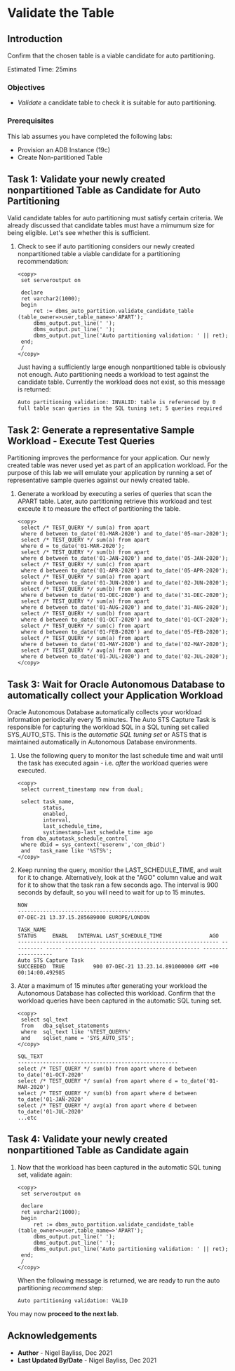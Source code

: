 # Validate the Table

## Introduction

Confirm that the chosen table is a viable candidate for auto partitioning.

Estimated Time: 25mins

### Objectives
- *Validate* a candidate table to check it is suitable for auto partitioning.

### Prerequisites
This lab assumes you have completed the following labs:

- Provision an ADB Instance (19c)
- Create Non-partitioned Table

## Task 1: Validate your newly created nonpartitioned Table as Candidate for Auto Partitioning  

Valid candidate tables for auto partitioning must satisfy certain criteria. We already discussed that candidate tables must have a mimumum size for being eligible. Let's see whether this is sufficient. 

1. Check to see if auto partitioning considers our newly created nonpartitioned table a viable candidate for a partitioning recommendation:

    ````
    <copy>
     set serveroutput on
    
     declare
     ret varchar2(1000);
     begin
         ret := dbms_auto_partition.validate_candidate_table (table_owner=>user,table_name=>'APART');
         dbms_output.put_line(' ');
         dbms_output.put_line(' ');
         dbms_output.put_line('Auto partitioning validation: ' || ret);
     end;
     /
    </copy>
    ````

    Just having a sufficiently large enough nonpartitioned table is obviously not enough. Auto partitioning needs a workload to test against the candidate table. Currently the workload does not exist, so this message is returned:

    `````
    Auto partitioning validation: INVALID: table is referenced by 0 full table scan queries in the SQL tuning set; 5 queries required
    `````
    
## Task 2: Generate a representative Sample Workload - Execute Test Queries

Partitioning improves the performance for your application. Our newly created table was never used yet as part of an application workload. For the purpose of this lab we will emulate your application by running a set of representative sample queries against our newly created table.

1. Generate a workload by executing a series of queries that scan the APART table. Later, auto partitioning retrieve this workload and test exceute it to measure the effect of partitioning the table.

    ````
    <copy>
     select /* TEST_QUERY */ sum(a) from apart 
     where d between to_date('01-MAR-2020') and to_date('05-mar-2020');
     select /* TEST_QUERY */ sum(a) from apart 
     where d = to_date('01-MAR-2020');
     select /* TEST_QUERY */ sum(b) from apart 
     where d between to_date('01-JAN-2020') and to_date('05-JAN-2020');
     select /* TEST_QUERY */ sum(c) from apart 
     where d between to_date('01-APR-2020') and to_date('05-APR-2020');
     select /* TEST_QUERY */ sum(a) from apart 
     where d between to_date('01-JUN-2020') and to_date('02-JUN-2020');
     select /* TEST_QUERY */ sum(b) from apart 
     where d between to_date('01-DEC-2020') and to_date('31-DEC-2020');
     select /* TEST_QUERY */ sum(a) from apart 
     where d between to_date('01-AUG-2020') and to_date('31-AUG-2020');
     select /* TEST_QUERY */ sum(b) from apart 
     where d between to_date('01-OCT-2020') and to_date('01-OCT-2020');
     select /* TEST_QUERY */ sum(c) from apart 
     where d between to_date('01-FEB-2020') and to_date('05-FEB-2020');
     select /* TEST_QUERY */ sum(a) from apart 
     where d between to_date('01-MAY-2020') and to_date('02-MAY-2020');
     select /* TEST_QUERY */ avg(a) from apart 
     where d between to_date('01-JUL-2020') and to_date('02-JUL-2020');
    </copy>
    ````

## Task 3: Wait for Oracle Autonomous Database to automatically collect your Application Workload

Oracle Autonomous Database automatically collects your workload information periodically every 15 minutes. The Auto STS Capture Task is responsible for capturing the workload SQL in a SQL tuning set called SYS\_AUTO\_STS. This is the _automatic SQL tuning set_ or ASTS that is maintained automatically in Autonomous Database environments. 

1. Use the following query to monitor the last schedule time and wait until the task has executed again - i.e. _after_ the workload queries were executed.

    ````
    <copy>
     select current_timestamp now from dual;
     
     select task_name,
            status,
            enabled,
            interval,
            last_schedule_time, 
            systimestamp-last_schedule_time ago 
     from dba_autotask_schedule_control 
     where dbid = sys_context('userenv','con_dbid') 
     and   task_name like '%STS%';
    </copy>
    ````

2. Keep running the query, monitior the LAST\_SCHEDULE\_TIME, and wait for it to change. Alternatively, look at the "AGO" column value and wait for it to show that the task ran a few seconds ago. The interval is 900 seconds by default, so you will need to wait for up to 15 minutes.

    `````
    NOW
    ------------------------------------------
    07-DEC-21 13.37.15.285689000 EUROPE/LONDON

    TASK_NAME                                                        STATUS     ENABL   INTERVAL LAST_SCHEDULE_TIME               AGO                
    ---------------------------------------------------------------- ---------- ----- ---------- -------------------------------- -------------------
    Auto STS Capture Task                                            SUCCEEDED  TRUE         900 07-DEC-21 13.23.14.891000000 GMT +00 00:14:00.492985

    `````

3. Ater a maximum of 15 minutes after generating your workload the Autonomous Database has collected this workload. Confirm that the workload queries have been captured in the automatic SQL tuning set.

    ````
    <copy>
     select sql_text 
     from   dba_sqlset_statements 
     where  sql_text like '%TEST_QUERY%'
     and    sqlset_name = 'SYS_AUTO_STS';
    </copy>
    ````

    `````
    SQL_TEXT                                                                                                                                              
    ---------------------------------------------------
    select /* TEST_QUERY */ sum(b) from apart where d between to_date('01-OCT-2020'                                                                      
    select /* TEST_QUERY */ sum(a) from apart where d = to_date('01-MAR-2020')                                                                           
    select /* TEST_QUERY */ sum(b) from apart where d between to_date('01-JAN-2020'                                                                      
    select /* TEST_QUERY */ avg(a) from apart where d between to_date('01-JUL-2020'   
    ...etc
    `````

## Task 4: Validate your newly created nonpartitioned Table as Candidate again

1. Now that the workload has been captured in the automatic SQL tuning set, validate again:

    ````
    <copy>
     set serveroutput on
     
     declare
     ret varchar2(1000);
     begin
         ret := dbms_auto_partition.validate_candidate_table (table_owner=>user,table_name=>'APART');
         dbms_output.put_line(' ');
         dbms_output.put_line(' ');
         dbms_output.put_line('Auto partitioning validation: ' || ret);
     end;
     /
    </copy>
    ````

    When the following message is returned, we are ready to run the auto partitioning _recommend_ step:

    `````
    Auto partitioning validation: VALID
    ````` 
   
You may now **proceed to the next lab**.

## Acknowledgements
* **Author** - Nigel Bayliss, Dec 2021 
* **Last Updated By/Date** - Nigel Bayliss, Dec 2021
